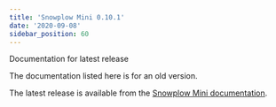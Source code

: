 ```yaml
---
title: 'Snowplow Mini 0.10.1'
date: '2020-09-08'
sidebar_position: 60
---
```


Documentation for latest release

The documentation listed here is for an old version.

The latest release is available from the [Snowplow Mini documentation](/docs/pipeline-components-and-applications/snowplow-mini/index.md).
